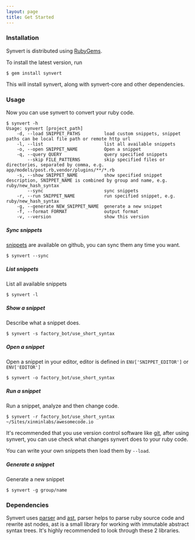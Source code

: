 ```yaml
---
layout: page
title: Get Started
---
```


### Installation

Synvert is distributed using [RubyGems][1].

To install the latest version, run

```
$ gem install synvert
```

This will install synvert, along with synvert-core and other dependencies.

### Usage

Now you can use synvert to convert your ruby code.

```
$ synvert -h
Usage: synvert [project_path]
    -d, --load SNIPPET_PATHS         load custom snippets, snippet paths can be local file path or remote http url
    -l, --list                       list all available snippets
    -o, --open SNIPPET_NAME          Open a snippet
    -q, --query QUERY                query specified snippets
        --skip FILE_PATTERNS         skip specified files or directories, separated by comma, e.g. app/models/post.rb,vendor/plugins/**/*.rb
    -s, --show SNIPPET_NAME          show specified snippet description, SNIPPET_NAME is combined by group and name, e.g. ruby/new_hash_syntax
        --sync                       sync snippets
    -r, --run SNIPPET_NAME           run specified snippet, e.g. ruby/new_hash_syntax
    -g, --generate NEW_SNIPPET_NAME  generate a new snippet
    -f, --format FORMAT              output format
    -v, --version                    show this version
```

##### Sync snippets

[snippets][2] are available on github, you can sync them any time you want.

```
$ synvert --sync
```

##### List snippets

List all available snippets

```
$ synvert -l
```

##### Show a snippet

Describe what a snippet does.

```
$ synvert -s factory_bot/use_short_syntax
```

##### Open a snippet

Open a snippet in your editor, editor is defined in
`ENV['SNIPPET_EDITOR']` or `ENV['EDITOR']`

```
$ synvert -o factory_bot/use_short_syntax
```

##### Run a snippet

Run a snippet, analyze and then change code.

```
$ synvert -r factory_bot/use_short_syntax ~/Sites/xinminlabs/awesomecode.io
```

It's recommended that you use version control software like [git][3],
after using synvert, you can use check what changes synvert does to
your ruby code.

You can write your own snippets then load them by `--load`.

##### Generate a snippet

Generate a new snippet

```
$ synvert -g group/name
```

### Dependencies

Synvert uses [parser][4] and [ast][5], parser helps to parse ruby source
code and rewrite ast nodes, ast is a small library for working with
immutable abstract syntax trees. It's highly recommended to look through
these 2 libraries.

[1]: https://rubygems.org
[2]: https://github.com/xinminlabs/synvert-snippets
[3]: http://git-scm.com/
[4]: https://github.com/whitequark/parser
[5]: https://github.com/whitequark/ast
